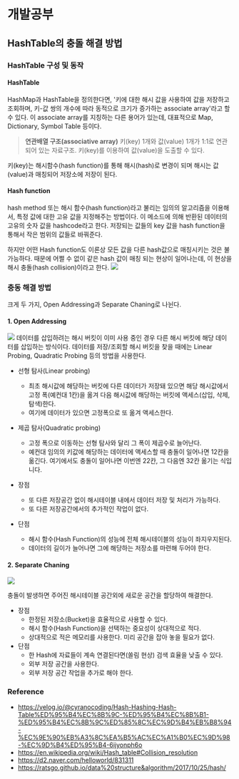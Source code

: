 # 개발공부
## HashTable의 충돌 해결 방법
### HashTable 구성 및 동작
#### HashTable
HashMap과 HashTable을 정의한다면, '키에 대한 해시 값을 사용하여 값을 저장하고 조회하며, 키-값 쌍의 개수에 따라 동적으로 크기가 증가하는 associate array'라고 할 수 있다. 이 associate array를 지칭하는 다른 용어가 있는데, 대표적으로 Map, Dictionary, Symbol Table 등이다.

> **연관배열 구조(associative array)**
> 키(key) 1개와 값(value) 1개가 1:1로 연관되어 있는 자료구조. 키(key)를 이용하여 값(value)을 도출할 수 있다.

키(key)는 해시함수(hash function)를 통해 해시(hash)로 변경이 되며 해시는 값(value)과 매칭되어 저장소에 저장이 된다.

#### Hash function
hash method 또는 해시 함수(hash function)라고 불리는 임의의 알고리즘을 이용해서, 특정 값에 대한 고유 값을 지정해주는 방법이다. 이 메소드에 의해 반환된 데이터의 고유의 숫자 값을 hashcode라고 한다. 저장되는 값들의 key 값을 hash function을 통해서 작은 범위의 값들로 바꿔준다.

하지만 어떤 Hash function도 이론상 모든 값을 다른 hash값으로 매칭시키는 것은 불가능하다. 때문에 어쩔 수 없이 같은 hash 값이 매칭 되는 현상이 일어나는데, 이 현상을 해시 충돌(hash collision)이라고 한다.
![](https://media.vlpt.us/post-images/cyranocoding/8d25f580-b225-11e9-a4ce-730fc6b3757a/1iHTnDFd3sR5FqjHD1FDu9A.png)
### 충동 해결 방법
크게 두 가지, Open Addressing과 Separate Chaning로 나뉜다.
#### 1. Open Addressing
![](https://media.vlpt.us/post-images/cyranocoding/7c9f8040-b226-11e9-89af-8fc0a61dbc3e/19O8Eyd9wEhZKhwrXzKJaw.png)
데이터를 삽입하려는 해시 버킷이 이미 사용 중인 경우 다른 해시 버킷에 해당 데이터를 삽입하는 방식이다. 데이터를 저장/조회할 해시 버킷을 찾을 때에는 Linear Probing, Quadratic Probing 등의 방법을 사용한다.

- 선형 탐사(Linear probing)
  - 최초 해시값에 해당하는 버킷에 다른 데이터가 저장돼 있으면 해당 해시값에서 고정 폭(예컨대 1칸)을 옮겨 다음 해시값에 해당하는 버킷에 액세스(삽입, 삭제, 탐색)한다.
  - 여기에 데이터가 있으면 고정폭으로 또 옮겨 액세스한다.
- 제곱 탐사(Quadratic probing)
  - 고정 폭으로 이동하는 선형 탐사와 달리 그 폭이 제곱수로 늘어난다. 
  - 예컨대 임의의 키값에 해당하는 데이터에 액세스할 때 충돌이 일어나면 12칸을 옮긴다. 여기에서도 충돌이 일어나면 이번엔 22칸, 그 다음엔 32칸 옮기는 식입니다.

- 장점
  - 또 다른 저장공간 없이 해시테이블 내에서 데이터 저장 및 처리가 가능하다.
  - 또 다른 저장공간에서의 추가적인 작업이 없다.
- 단점
  - 해시 함수(Hash Function)의 성능에 전체 해시테이블의 성능이 좌지우지된다.
  - 데이터의 길이가 늘어나면 그에 해당하는 저장소를 마련해 두어야 한다.
 

#### 2. Separate Chaning
![](https://media.vlpt.us/post-images/cyranocoding/329e7e60-b226-11e9-a4ce-730fc6b3757a/16eBeaqTti8MxWPsw4xBgw.png)

충돌이 발생하면 주어진 해시테이블 공간외에 새로운 공간을 할당하여 해결한다.

- 장점
  - 한정된 저장소(Bucket)을 효율적으로 사용할 수 있다.
  - 해시 함수(Hash Function)을 선택하는 중요성이 상대적으로 적다.
  - 상대적으로 적은 메모리를 사용한다. 미리 공간을 잡아 놓을 필요가 없다.
- 단점
  - 한 Hash에 자료들이 계속 연결된다면(쏠림 현상) 검색 효율을 낮출 수 있다.
  - 외부 저장 공간을 사용한다.
  - 외부 저장 공간 작업을 추가로 해야 한다.
 

 ### Reference
- https://velog.io/@cyranocoding/Hash-Hashing-Hash-Table%ED%95%B4%EC%8B%9C-%ED%95%B4%EC%8B%B1-%ED%95%B4%EC%8B%9C%ED%85%8C%EC%9D%B4%EB%B8%94-%EC%9E%90%EB%A3%8C%EA%B5%AC%EC%A1%B0%EC%9D%98-%EC%9D%B4%ED%95%B4-6ijyonph6o
- https://en.wikipedia.org/wiki/Hash_table#Collision_resolution
- https://d2.naver.com/helloworld/831311
- https://ratsgo.github.io/data%20structure&algorithm/2017/10/25/hash/


